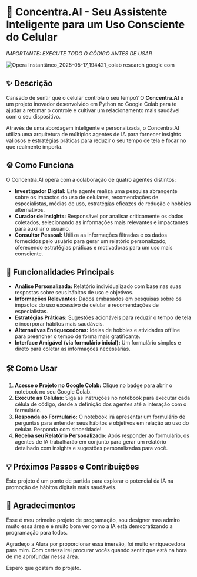   <h1>📱 Concentra.AI - Seu Assistente Inteligente para um Uso Consciente do Celular</h1>

  *IMPORTANTE: EXECUTE TODO O CÓDIGO ANTES DE USAR*

  ![Opera Instantâneo_2025-05-17_194421_colab research google com](https://github.com/user-attachments/assets/3b5120be-ccd4-43fe-9907-d98baf0767e0)


   <h2>✨ Descrição</h2>
    <p>Cansado de sentir que o celular controla o seu tempo? O <strong>Concentra.AI</strong> é um projeto inovador desenvolvido em Python no Google Colab para te ajudar a retomar o controle e cultivar um relacionamento mais saudável com o seu dispositivo.</p>
    <p>Através de uma abordagem inteligente e personalizada, o Concentra.AI utiliza uma arquitetura de múltiplos agentes de IA para fornecer insights valiosos e estratégias práticas para reduzir o seu tempo de tela e focar no que realmente importa.</p>

  <h2>⚙️ Como Funciona</h2>
    <p>O Concentra.AI opera com a colaboração de quatro agentes distintos:</p>
    <ul>
        <li><strong>Investigador Digital:</strong> Este agente realiza uma pesquisa abrangente sobre os impactos do uso de celulares, recomendações de especialistas, médias de uso, estratégias eficazes de redução e hobbies alternativos.</li>
        <li><strong>Curador de Insights:</strong> Responsável por analisar criticamente os dados coletados, selecionando as informações mais relevantes e impactantes para auxiliar o usuário.</li>
        <li><strong>Consultor Pessoal:</strong> Utiliza as informações filtradas e os dados fornecidos pelo usuário para gerar um relatório personalizado, oferecendo estratégias práticas e motivadoras para um uso mais consciente.</li>
    </ul>

   <h2>🚀 Funcionalidades Principais</h2>
    <ul>
        <li><strong>Análise Personalizada:</strong> Relatório individualizado com base nas suas respostas sobre seus hábitos de uso e objetivos.</li>
        <li><strong>Informações Relevantes:</strong> Dados embasados em pesquisas sobre os impactos do uso excessivo de celular e recomendações de especialistas.</li>
        <li><strong>Estratégias Práticas:</strong> Sugestões acionáveis para reduzir o tempo de tela e incorporar hábitos mais saudáveis.</li>
        <li><strong>Alternativas Enriquecedoras:</strong> Ideias de hobbies e atividades offline para preencher o tempo de forma mais gratificante.</li>
        <li><strong>Interface Amigável (via formulário inicial):</strong> Um formulário simples e direto para coletar as informações necessárias.</li>
    </ul>

   <h2>🛠️ Como Usar</h2>
    <ol>
        <li><strong>Acesse o Projeto no Google Colab:</strong> Clique no badge para abrir o notebook no seu Google Colab.</li>
        <li><strong>Execute as Células:</strong> Siga as instruções no notebook para executar cada célula de código, desde a definição dos agentes até a interação com o formulário.</li>
        <li><strong>Responda ao Formulário:</strong> O notebook irá apresentar um formulário de perguntas para entender seus hábitos e objetivos em relação ao uso do celular. Responda com sinceridade!</li>
        <li><strong>Receba seu Relatório Personalizado:</strong> Após responder ao formulário, os agentes de IA trabalharão em conjunto para gerar um relatório detalhado com insights e sugestões personalizadas para você.</li>
    </ol>

  <h2>💡 Próximos Passos e Contribuições</h2>
    <p>Este projeto é um ponto de partida para explorar o potencial da IA na promoção de hábitos digitais mais saudáveis.</p>

   <h2>🙏 Agradecimentos</h2>
    <p>Esse é meu primeiro projeto de programação, sou designer mas admiro muito essa área e é muito bom ver como a IA está democratizando a programação para todos.</p>
    <p>Agradeço a Alura por proporcionar essa imersão, foi muito enriquecedora para mim. Com certeza irei procurar vocês quando sentir que está na hora de me aprofundar nessa área.</p>
    <p>Espero que gostem do projeto.</p>

